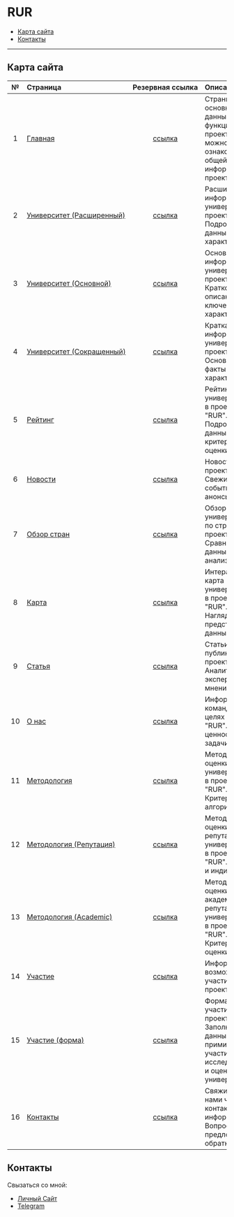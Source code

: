# RUR
* [Карта сайта](#Карта-сайта)
* [Контакты](#Контакты)
___

## Карта сайта
| № | Страница | Резервная&nbsp;ссылка | Описание |
|:-:|:---------|:-----------------:|:---------|
| 1 | <a href="https://losenkov.dev/works/RUR/" target="_blank">Главная</a> | <a href="https://losenkov-9ev.github.io/RUR/dist/" target="_blank">ссылка</a> | Страница с основными данными и функциями проекта. Здесь можно ознакомиться с общей информацией о проекте "RUR". |
| 2 | <a href="https://losenkov.dev/works/RUR/university-extended.html" target="_blank">Университет&nbsp;(Расширенный)</a> | <a href="https://losenkov-9ev.github.io/RUR/dist/university-extended.html" target="_blank">ссылка</a> | Расширенная информация о университете в проекте "RUR". Подробные данные и характеристики. |
| 3 | <a href="https://losenkov.dev/works/RUR/university-main.html" target="_blank">Университет&nbsp;(Основной)</a> | <a href="https://losenkov-9ev.github.io/RUR/dist/university-main.html" target="_blank">ссылка</a> | Основная информация о университете в проекте "RUR". Краткое описание и ключевые характеристики. |
| 4 | <a href="https://losenkov.dev/works/RUR/university-abbreviated.html" target="_blank">Университет&nbsp;(Сокращенный)</a> | <a href="https://losenkov-9ev.github.io/RUR/dist/university-abbreviated.html" target="_blank">ссылка</a> | Краткая информация о университете в проекте "RUR". Основные факты и характеристики. |
| 5 | <a href="https://losenkov.dev/works/RUR/ranking.html" target="_blank">Рейтинг</a> | <a href="https://losenkov-9ev.github.io/RUR/dist/ranking.html" target="_blank">ссылка</a> | Рейтинг университетов в проекте "RUR". Подробные данные и критерии оценки. |
| 6 | <a href="https://losenkov.dev/works/RUR/news.html" target="_blank">Новости</a> | <a href="https://losenkov-9ev.github.io/RUR/dist/news.html" target="_blank">ссылка</a> | Новости проекта "RUR". Свежие события и анонсы. |
| 7 | <a href="https://losenkov.dev/works/RUR/country-overview.html" target="_blank">Обзор&nbsp;стран</a> | <a href="https://losenkov-9ev.github.io/RUR/dist/country-overview.html" target="_blank">ссылка</a> | Обзор университетов по странам в проекте "RUR". Сравнительные данные и анализ. |
| 8 | <a href="https://losenkov.dev/works/RUR/map.html" target="_blank">Карта</a> | <a href="https://losenkov-9ev.github.io/RUR/dist/map.html" target="_blank">ссылка</a> | Интерактивная карта университетов в проекте "RUR". Наглядное представление данных. |
| 9 | <a href="https://losenkov.dev/works/RUR/article.html" target="_blank">Статья</a> | <a href="https://losenkov-9ev.github.io/RUR/dist/article.html" target="_blank">ссылка</a> | Статьи и публикации в проекте "RUR". Аналитика и экспертные мнения. |
| 10 | <a href="https://losenkov.dev/works/RUR/about.html" target="_blank">О&nbsp;нас</a> | <a href="https://losenkov-9ev.github.io/RUR/dist/about.html" target="_blank">ссылка</a> | Информация о команде и целях проекта "RUR". Наши ценности и задачи. |
| 11 | <a href="https://losenkov.dev/works/RUR/methodology.html" target="_blank">Методология</a> | <a href="https://losenkov-9ev.github.io/RUR/dist/methodology.html" target="_blank">ссылка</a> | Методология оценки университетов в проекте "RUR". Критерии и алгоритмы. |
| 12 | <a href="https://losenkov.dev/works/RUR/methodology-reputation.html" target="_blank">Методология&nbsp;(Репутация)</a> | <a href="https://losenkov-9ev.github.io/RUR/dist/methodology-reputation.html" target="_blank">ссылка</a> | Методология оценки репутации университетов в проекте "RUR". Подходы и индикаторы. |
| 13 | <a href="https://losenkov.dev/works/RUR/methodology-academic.html" target="_blank">Методология&nbsp;(Academic)</a> | <a href="https://losenkov-9ev.github.io/RUR/dist/methodology-academic.html" target="_blank">ссылка</a> | Методология оценки академической репутации университетов в проекте "RUR". Критерии и оценки. |
| 14 | <a href="https://losenkov.dev/works/RUR/_participation.html" target="_blank">Участие</a> | <a href="https://losenkov-9ev.github.io/RUR/dist/_participation.html" target="_blank">ссылка</a> | Информация о возможностях участия в проекте |
| 15 | <a href="https://losenkov.dev/works/RUR/participation-form.html" target="_blank">Участие&nbsp;(форма)</a> | <a href="https://losenkov-9ev.github.io/RUR/dist/participation-form.html" target="_blank">ссылка</a> | Форма для участия в проекте "RUR". Заполните данные и примите участие в исследованиях и оценках университетов. |
| 16 | <a href="https://losenkov.dev/works/RUR/contacts.html" target="_blank">Контакты</a> | <a href="https://losenkov-9ev.github.io/RUR/dist/contacts.html" target="_blank">ссылка</a> | Свяжитесь с нами через контактную информацию. Вопросы, предложения и обратная связь. |

## Контакты
Свызаться со мной:
* [Личный Сайт](https://losenkov.dev/)
* [Telegram](https://t.me/losenkov_dev/)
